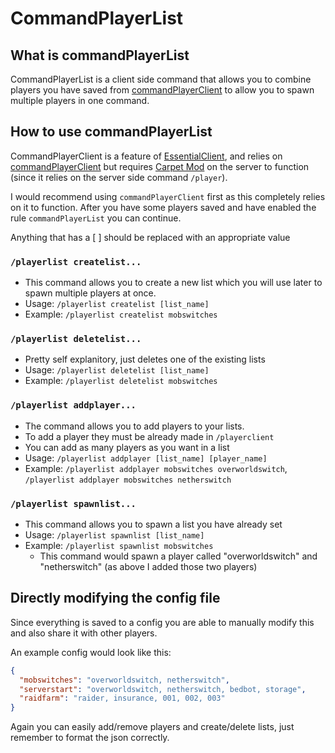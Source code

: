 # CommandPlayerList

## What is commandPlayerList

CommandPlayerList is a client side command that allows you to combine players you have saved from
[commandPlayerClient](https://github.com/senseiwells/EssentialClient/tree/master/docs/PlayerList.md)
to allow you to spawn multiple players in one command.

## How to use commandPlayerList

CommandPlayerClient is a feature of [EssentialClient](https://github.com/senseiwells/EssentialClient),
and relies on [commandPlayerClient](https://github.com/senseiwells/EssentialClient/tree/master/docs/PlayerList.md)
but requires [Carpet Mod](https://www.curseforge.com/minecraft/mc-mods/carpet)
on the server to function (since it relies on the server side command `/player`).

I would recommend using `commandPlayerClient` first as this completely relies on it to function.
After you have some players saved and have enabled the rule `commandPlayerList` you can continue.

Anything that has a [ ] should be replaced with an appropriate value

### `/playerlist createlist...`

- This command allows you to create a new list which you will use later to spawn multiple players at once.
- Usage: `/playerlist createlist [list_name]`
- Example: `/playerlist createlist mobswitches`

### `/playerlist deletelist...`

- Pretty self explanitory, just deletes one of the existing lists
- Usage: `/playerlist deletelist [list_name]`
- Example: `/playerlist deletelist mobswitches`

### `/playerlist addplayer...`

- The command allows you to add players to your lists.
- To add a player they must be already made in `/playerclient`
- You can add as many players as you want in a list
- Usage: `/playerlist addplayer [list_name] [player_name]`
- Example: `/playerlist addplayer mobswitches overworldswitch`, `/playerlist addplayer mobswitches netherswitch`

### `/playerlist spawnlist...`

- This command allows you to spawn a list you have already set
- Usage: `/playerlist spawnlist [list_name]`
- Example: `/playerlist spawnlist mobswitches`
    - This command would spawn a player called "overworldswitch" and "netherswitch" (as above I added those two players)

## Directly modifying the config file

Since everything is saved to a config you are able to manually modify this and also share it with other players.

An example config would look like this:

```json
{
  "mobswitches": "overworldswitch, netherswitch",
  "serverstart": "overworldswitch, netherswitch, bedbot, storage",
  "raidfarm": "raider, insurance, 001, 002, 003"
}
```

Again you can easily add/remove players and create/delete lists, just remember to format the json correctly.